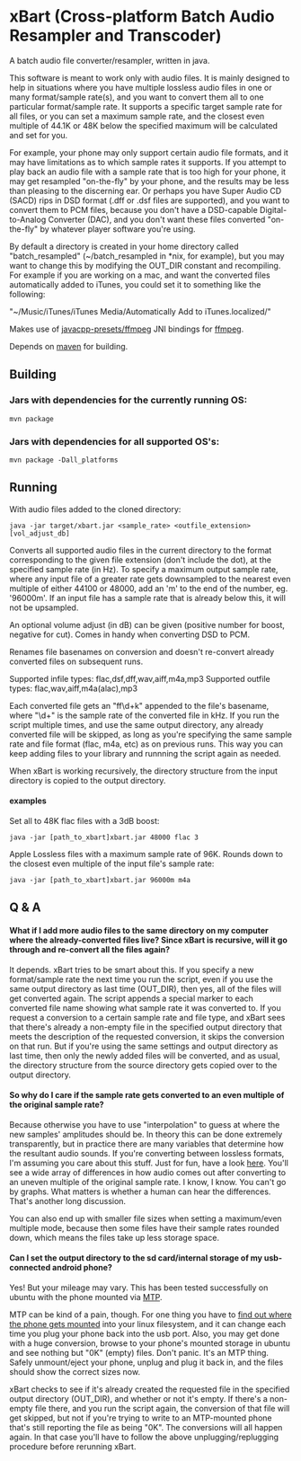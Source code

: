 # xBart (Cross-platform Batch Audio Resampler and Transcoder) 
A batch audio file converter/resampler, written in java.

This software is meant to work only with audio files. It is mainly designed to help in situations where you have multiple lossless audio files in one or many format/sample rate(s), and you want to convert them all to one particular format/sample rate. It supports a specific target sample rate for all files, or you can set a maximum sample rate, and the closest even multiple of 44.1K or 48K below the specified maximum will be calculated and set for you.

For example, your phone may only support certain audio file formats, and it may have limitations as to which sample rates it supports. If you attempt to play back an audio file with a sample rate that is too high for your phone, it may get resampled "on-the-fly" by your phone, and the results may be less than pleasing to the discerning ear. Or perhaps you have Super Audio CD (SACD) rips in DSD format (.dff or .dsf files are supported), and you want to convert them to PCM files, because you don't have a DSD-capable Digital-to-Analog Converter (DAC), and you don't want these files converted "on-the-fly" by whatever player software you're using.

By default a directory is created in your home directory called "batch_resampled" (~/batch_resampled in *nix, for example), but you may want to change this by modifying the OUT_DIR constant and recompiling. For example if you are working on a mac, and want the converted files automatically added to iTunes, you could set it to something like the following:

"~/Music/iTunes/iTunes Media/Automatically Add to iTunes.localized/"

Makes use of [javacpp-presets/ffmpeg](https://github.com/bytedeco/javacpp-presets/tree/master/ffmpeg) JNI bindings for [ffmpeg](https://www.ffmpeg.org/).

Depends on [maven](https://maven.apache.org) for building.

## Building 

### Jars with dependencies for the currently running OS:

`mvn package`

### Jars with dependencies for all supported OS's:

`mvn package -Dall_platforms`

## Running

With audio files added to the cloned directory:

`java -jar target/xbart.jar <sample_rate> <outfile_extension> [vol_adjust_db]`

Converts all supported audio files in the current directory to the format corresponding
to the given file extension (don't include the dot), at the specified sample rate (in Hz).
To specify a maximum output sample rate, where any input file of a greater rate gets downsampled
to the nearest even multiple of either 44100 or 48000, add an 'm' to the end of the number,
eg. '96000m'. If an input file has a sample rate that is already below this, it will not be upsampled.

An optional volume adjust (in dB) can be given (positive number for boost,
negative for cut). Comes in handy when converting DSD to PCM.

Renames file basenames on conversion and doesn't re-convert already
converted files on subsequent runs.

Supported infile types: flac,dsf,dff,wav,aiff,m4a,mp3
Supported outfile types: flac,wav,aiff,m4a(alac),mp3

Each converted file gets an "ff\d+k" appended to the file's basename, where "\d+" is the sample rate of the converted file in kHz. If you run the script multiple times, and use the same output directory, any already converted file will be skipped, as long as you're specifying the same sample rate and file format (flac, m4a, etc) as on previous runs. This way you can keep adding files to your library and runnning the script again as needed.

When xBart is working recursively, the directory structure from the input directory is copied to the output directory.

#### examples

Set all to 48K flac files with a 3dB boost:


```java -jar [path_to_xbart]xbart.jar 48000 flac 3```

Apple Lossless files with a maximum sample rate of 96K. Rounds down to the closest even multiple of the input file's sample rate:


```java -jar [path_to_xbart]xbart.jar 96000m m4a```

## Q & A
#### What if I add more audio files to the same directory on my computer where the already-converted files live? Since xBart is recursive, will it go through and re-convert all the files again?
It depends. xBart tries to be smart about this. If you specify a new format/sample rate the next time you run the script, even if you use the same output directory as last time (OUT_DIR), then yes, all of the files will get converted again. The script appends a special marker to each converted file name showing what sample rate it was converted to. If you request a conversion to a certain sample rate and file type, and xBart sees that there's already a non-empty file in the specified output directory that meets the description of the requested conversion, it skips the conversion on that run. But if you're using the same settings and output directory as last time, then only the newly added files will be converted, and as usual, the directory structure from the source directory gets copied over to the output directory.

#### So why do I care if the sample rate gets converted to an even multiple of the original sample rate?
Because otherwise you have to use "interpolation" to guess at where the new samples' amplitudes should be. In theory this can be done extremely transparently, but in practice there are many variables that determine how the resultant audio sounds. If you're converting between lossless formats, I'm assuming you care about this stuff. Just for fun, have a look [here](http://src.infinitewave.ca). You'll see a wide array of differences in how audio comes out after converting to an uneven multiple of the original sample rate. I know, I know. You can't go by graphs. What matters is whether a human can hear the differences. That's another long discussion.

You can also end up with smaller file sizes when setting a maximum/even multiple mode, because then some files have their sample rates rounded down, which means the files take up less storage space.

#### Can I set the output directory to the sd card/internal storage of my usb-connected android phone?
Yes! But your mileage may vary. This has been tested successfully on ubuntu with the phone mounted via [MTP](https://en.wikipedia.org/wiki/Media_Transfer_Protocol).

MTP can be kind of a pain, though. For one thing you have to [find out where the phone gets mounted](https://askubuntu.com/a/342549) into your linux filesystem, and it can change each time you plug your phone back into the usb port. Also, you may get done with a huge conversion, browse to your phone's mounted storage in ubuntu and see nothing but "0K" (empty) files. Don't panic. It's an MTP thing. Safely unmount/eject your phone, unplug and plug it back in, and the files should show the correct sizes now.

xBart checks to see if it's already created the requested file in the specified output directory (OUT_DIR), and whether or not it's empty. If there's a non-empty file there, and you run the script again, the conversion of that file will get skipped, but not if you're trying to write to an MTP-mounted phone that's still reporting the file as being "0K". The conversions will all happen again. In that case you'll have to follow the above unplugging/replugging procedure before rerunning xBart.

